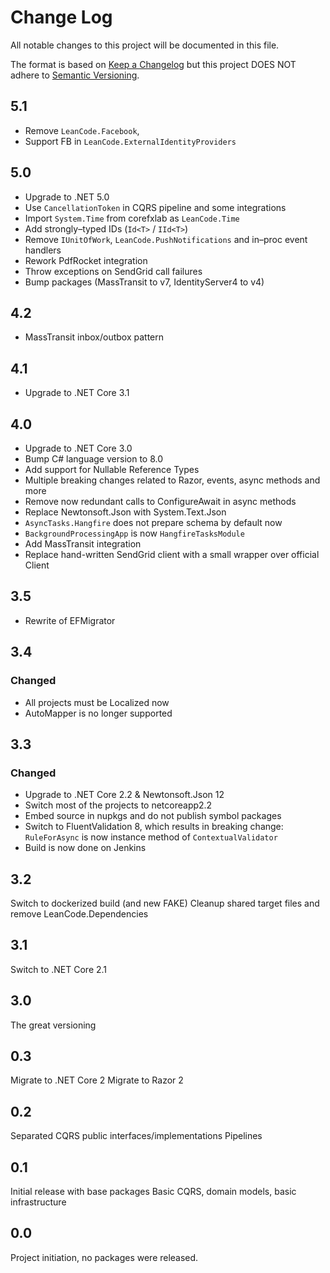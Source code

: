 # Change Log
All notable changes to this project will be documented in this file.

The format is based on [Keep a Changelog](http://keepachangelog.com/)
but this project DOES NOT adhere to [Semantic Versioning](http://semver.org/).

## 5.1

* Remove `LeanCode.Facebook`,
* Support FB in `LeanCode.ExternalIdentityProviders`

## 5.0

* Upgrade to .NET 5.0
* Use `CancellationToken` in CQRS pipeline and some integrations
* Import `System.Time` from corefxlab as `LeanCode.Time`
* Add strongly–typed IDs (`Id<T>` / `IId<T>`)
* Remove `IUnitOfWork`, `LeanCode.PushNotifications` and in–proc event handlers
* Rework PdfRocket integration
* Throw exceptions on SendGrid call failures
* Bump packages (MassTransit to v7, IdentityServer4 to v4)

## 4.2
* MassTransit inbox/outbox pattern

## 4.1
* Upgrade to .NET Core 3.1

## 4.0
* Upgrade to .NET Core 3.0
* Bump C# language version to 8.0
* Add support for Nullable Reference Types
* Multiple breaking changes related to Razor, events, async methods and more
* Remove now redundant calls to ConfigureAwait in async methods
* Replace Newtonsoft.Json with System.Text.Json
* `AsyncTasks.Hangfire` does not prepare schema by default now
* `BackgroundProcessingApp` is now `HangfireTasksModule`
* Add MassTransit integration
* Replace hand-written SendGrid client with a small wrapper over official Client

## 3.5
* Rewrite of EFMigrator

## 3.4
### Changed
* All projects must be Localized now
* AutoMapper is no longer supported

## 3.3
### Changed
* Upgrade to .NET Core 2.2 & Newtonsoft.Json 12
* Switch most of the projects to netcoreapp2.2
* Embed source in nupkgs and do not publish symbol packages
* Switch to FluentValidation 8, which results in breaking change: `RuleForAsync` is now instance method of `ContextualValidator`
* Build is now done on Jenkins

## 3.2
Switch to dockerized build (and new FAKE)
Cleanup shared target files and remove LeanCode.Dependencies

## 3.1
Switch to .NET Core 2.1

## 3.0
The great versioning

## 0.3
Migrate to .NET Core 2
Migrate to Razor 2

## 0.2
Separated CQRS public interfaces/implementations
Pipelines
## 0.1
Initial release with base packages
Basic CQRS, domain models, basic infrastructure
## 0.0
Project initiation, no packages were released.
